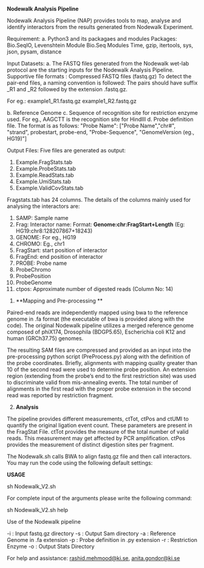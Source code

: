 
**Nodewalk Analysis Pipeline**

Nodewalk Analysis Pipeline (NAP) provides tools to map, analyse and identify interactors from the results generated from Nodewalk Experiment. 

Requirement: 
a.	Python3 and its packagaes and modules
Packages: Bio.SeqIO, Levenshtein
Module Bio.Seq 
Modules Time, gzip, itertools, sys, json, pysam, distance
 

Input Datasets: 
a.	The FASTQ files generated from the Nodewalk wet-lab protocol are the starting inputs for the Nodewalk Analysis Pipeline. 
Supportive file formats : Compressed FASTQ files (fastq.gz)
To detect the pair-end files, a naming convention is followed: The pairs should have suffix
_R1 and _R2 followed by the extension .fastq.gz.

For eg.: 
example1_R1.fastq.gz
example1_R2.fastq.gz

b.	Reference Genome 
c.	Sequence of recognition site for restriction enzyme used. For eg., AAGCTT is the recognition site for HindIII
d.	Probe definition file. The format is as follows:
"Probe Name":	["Probe Name","chr#", "strand", probestart, probe-end, "Probe-Sequence", "GenomeVersion (eg., HG19)"]

Output Files:
Five files are generated as output:
1.	Example.FragStats.tab
2.	Example.ProbeStats.tab
3.	Example.ReadStats.tab
4.	Example.UmiStats.tab
5.	Example.ValidCovStats.tab

Fragstats.tab has 24 columns. The details of the columns mainly used for analysing the interactors are:

1. SAMP: Sample name 
2. Frag: Interactor name: Format: **Genome:chr:FragStart+Length** (Eg: HG19:chr8:128207867+18243)
3. GENOME: For eg., HG19
4. CHROMO: Eg., chr1
5. FragStart: start position of interactor
6. FragEnd: end position of interactor
7. PROBE: Probe name 
8. ProbeChromo	
9. ProbePosition	
10. ProbeGenome	
11. ctpos: Approximate number of digested reads (Column No: 14)


1)	**Mapping and Pre-processing **

Paired-end reads are independently mapped using bwa to the reference genome in .fa format (the executable of bwa is provided along with the code).
The original Nodewalk pipeline utilizes a merged reference genome composed of phiX174, Drosophila (BDGP5.65), Escherichia coli K12 and human (GRCh37.75) genomes. 

The resulting SAM files are compressed and provided as an input into the pre-processing python script (PreProcess.py) along with the definition of the probe coordinates. Briefly, alignments with mapping quality greater than 10 of the second read were used to determine probe position. An extension region (extending from the probe’s end to the first restriction site) was used to discriminate valid from mis-annealing events. The total number of alignments in the first read with the proper probe extension in the second read was reported by restriction fragment.


2)	**Analysis**

The pipeline provides different measurements, ctTot, ctPos and ctUMI to quantify the original ligation event count. These parameters are present in the FragStat File. 
ctTot provides the measure of the total number of valid reads. This measurement may get affected by PCR amplification. ctPos provides the measurement of distinct digestion sites per fragment. 



The Nodewalk.sh calls BWA to align fastq.gz file and then call interactors. You may run the code using the following default settings:


**USAGE**

sh Nodewalk_V2.sh

For complete input of the arguments please write the following command:

sh Nodewalk_V2.sh help

Use of the Nodewalk pipeline

-i : Input fastq.gz directory 
-s : Output Sam directory 
-a : Reference Genome in .fa extension 
-p : Probe definition in .py extension 
-r : Restriction Enzyme 
-o : Output Stats Directory



For help and assistance: rashid.mehmood@ki.se, anita.gondor@ki.se
